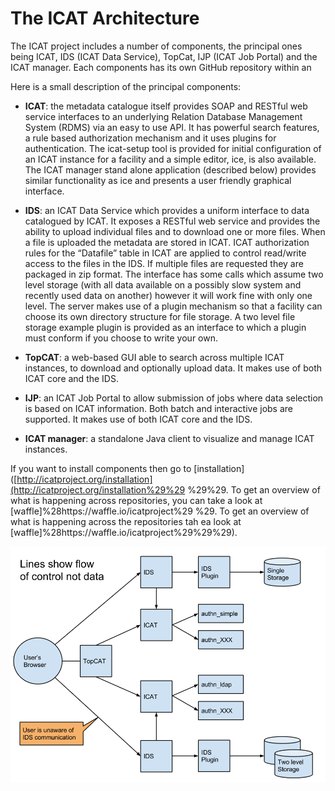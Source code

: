 # The ICAT Architecture

The ICAT project includes a number of components, the principal ones being ICAT, IDS \(ICAT Data Service\), TopCat, IJP \(ICAT Job Portal\) and the ICAT manager. Each components has its own GitHub repository within an

Here is a small description of the principal components:

* **ICAT**: the metadata catalogue itself provides  SOAP and RESTful web service interfaces to an underlying Relation Database Management System \(RDMS\) via an easy to use API. It has powerful search features, a rule based authorization mechanism and it uses plugins for authentication. The icat-setup tool is provided for initial configuration of an ICAT instance for a facility and a simple editor, ice, is also available. The ICAT manager stand alone application \(described below\) provides similar functionality as ice and presents a user friendly graphical interface.

* **IDS**: an ICAT Data Service which provides a uniform interface to data catalogued by ICAT.  It exposes a RESTful web service and provides the ability to upload individual files and to download one or more files. When a file is uploaded the metadata are stored in ICAT. ICAT authorization rules for the “Datafile” table in ICAT are applied to control read/write access to the files in the IDS. If multiple files are requested they are packaged in zip format. The interface has some calls which assume two level storage \(with all data available on a possibly slow system and recently used data on another\) however it will work fine with only one level. The server makes use of a plugin mechanism so that a facility can choose its own directory structure for file storage. A two level file storage example plugin is provided as an interface to which a plugin must conform if you choose to write your own.

* **TopCAT**:  a web-based GUI able to search across multiple ICAT instances, to download and optionally upload data. It makes use of both ICAT core and the IDS.

* **IJP**: an ICAT Job Portal to allow submission of jobs where data selection is based on ICAT information.  Both batch and interactive jobs are supported. It makes use of both ICAT core and the IDS.

* **ICAT  manager**: a standalone Java client to visualize and manage ICAT instances.

If you want to install components then go to \[installation\] \([http://icatproject.org/installation](http://icatproject.org/installation%29%29 %29%29. To get an overview of what is happening across repositories, you can take a look at [waffle]%28https://waffle.io/icatproject%29 %29. To get an overview of what is happening across the repositories tah ea look at [waffle]%28https://waffle.io/icatproject%29%29%29\).

![](/assets/ICAT-Components.png)

